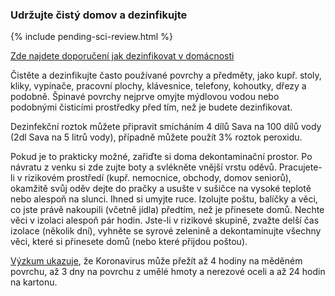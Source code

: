 ### Udržujte čistý domov a dezinfikujte

{% include pending-sci-review.html %}

[Zde najdete doporučení jak dezinfikovat v domácnosti](https://www.seznamzpravy.cz/clanek/koronavirus-u-vas-doma-jak-spravne-dezinfikovat-v-domacnosti-95594)

Čistěte a dezinfikujte často používané povrchy a předměty, jako kupř. stoly, kliky, vypínače, pracovní plochy, klávesnice, telefony, kohoutky, dřezy a podobně. Špinavé povrchy nejprve omyjte mýdlovou vodou nebo podobnými čisticími prostředky před tím, než je budete dezinfikovat.

Dezinfekční roztok můžete připravit smícháním 4 dílů Sava na 100 dílů vody (2dl Sava na 5 litrů vody), případně můžete použít 3% roztok peroxidu.

Pokud je to prakticky možné, zařiďte si doma dekontaminační prostor. Po návratu z venku si zde zujte boty a svlékněte vnější vrstu oděvů.  Pracujete-li v rizikovém prostředí (kupř. nemocnice, obchody, domov seniorů), okamžitě svůj oděv dejte do pračky a usušte v sušičce na vysoké teplotě nebo alespoň na slunci. Ihned si umyjte ruce. Izolujte poštu, balíčky a věci, co jste právě nakoupili (včetně jídla) předtím, než je přinesete domů. Nechte věci v izolaci alespoň pár hodin. Jste-li v rizikové skupině, zvažte delší čas izolace (několik dní), vyhněte se syrové zelenině a dekontaminujte všechny věci, které si přinesete domů (nebo které přijdou poštou).

[Výzkum ukazuje](https://www.medrxiv.org/content/10.1101/2020.03.09.20033217v1.full.pdf), že Koronavirus může přežít až 4 hodiny na měděném povrchu, až 3 dny na povrchu z umělé hmoty a nerezové oceli a až 24 hodin na kartonu.
